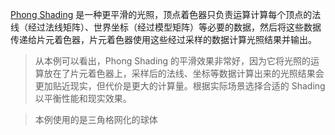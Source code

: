[Phong Shading](https://en.wikipedia.org/wiki/Shading#Phong_shading) 是一种更平滑的光照，顶点着色器只负责运算计算每个顶点的法线（经过法线矩阵）、世界坐标（经过模型矩阵）等必要的数据，然后将这些数据传递给片元着色器，片元着色器使用这些经过采样的数据计算光照结果并输出。

> 从本例可以看出，Phong Shading 的平滑效果非常好，因为它将光照的运算放在了片元着色器上，采样后的法线、坐标等数据计算出来的光照结果会更加贴近现实，但代价是更大的计算量。根据实际场景选择合适的 Shading 以平衡性能和现实效果。

> 本例使用的是三角格网化的球体
